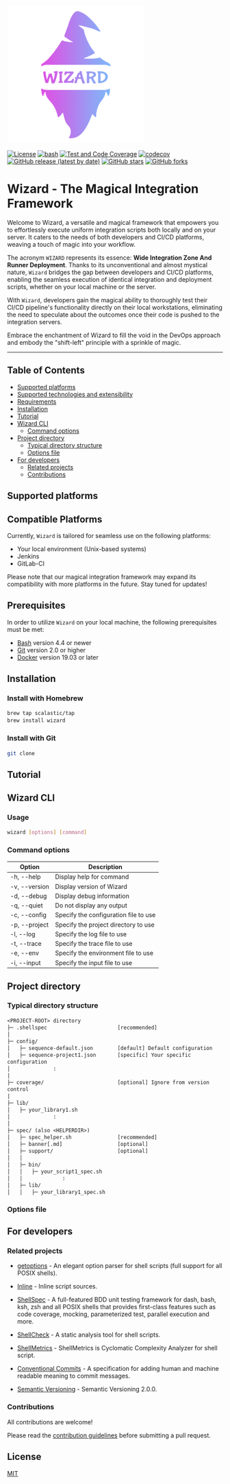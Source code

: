 
![Wizard](docs/images/wizard.png)

[![License](https://img.shields.io/github/license/scalastic/wizard.svg?style=flat-square)](https://github.com/scalastic/wizard/blob/master/LICENSE)
[![bash](https://img.shields.io/badge/bash-4.4%2B-brightgreen)](https://www.gnu.org/software/bash/)
[![Test and Code Coverage](https://github.com/scalastic/wizard/actions/workflows/workflow.yml/badge.svg?branch=main)](https://github.com/scalastic/wizard/actions/workflows/workflow.yml)
[![codecov](https://codecov.io/gh/scalastic/wizard/branch/main/graph/badge.svg?token=KO9TRVNQWE)](https://codecov.io/gh/scalastic/wizard)
[![GitHub release (latest by date)](https://img.shields.io/github/v/release/scalastic/wizard)](https://img.shields.io/github/v/release/scalastic/wizard)
[![GitHub stars](https://img.shields.io/github/stars/scalastic/wizard?style=social)](https://img.shields.io/github/stars/scalastic/wizard?style=social)
[![GitHub forks](https://img.shields.io/github/forks/scalastic/wizard?style=social)](https://img.shields.io/github/forks/scalastic/wizard?style=social)

# Wizard - The Magical Integration Framework

Welcome to Wizard, a versatile and magical framework that empowers you to effortlessly execute uniform integration scripts both locally and on your server. It caters to the needs of both developers and CI/CD platforms, weaving a touch of magic into your workflow.

The acronym `WIZARD` represents its essence: **Wide Integration Zone And Runner Deployment**. Thanks to its unconventional and almost mystical nature, `Wizard` bridges the gap between developers and CI/CD platforms, enabling the seamless execution of identical integration and deployment scripts, whether on your local machine or the server.

With `Wizard`, developers gain the magical ability to thoroughly test their CI/CD pipeline's functionality directly on their local workstations, eliminating the need to speculate about the outcomes once their code is pushed to the integration servers.

Embrace the enchantment of Wizard to fill the void in the DevOps approach and embody the "shift-left" principle with a sprinkle of magic.

----

## Table of Contents

- [Supported platforms](#supported-platforms)
- [Supported technologies and extensibility](#supported-technologies-and-extensibility)
- [Requirements](#requirements)
- [Installation](#installation)
- [Tutorial](#tutorial)
- [Wizard CLI](#wizard-cli)
  - [Command options](#command-options)
- [Project directory](#project-directory)
  - [Typical directory structure](#typical-directory-structure)
  - [Options file](#options-file)
- [For developers](#for-developers)
  - [Related projects](#related-projects)
  - [Contributions](#contributions)

## Supported platforms

## Compatible Platforms

Currently, `Wizard` is tailored for seamless use on the following platforms:

- Your local environment (Unix-based systems)
- Jenkins
- GitLab-CI

Please note that our magical integration framework may expand its compatibility with more platforms in the future. Stay tuned for updates!

## Prerequisites

In order to utilize `Wizard` on your local machine, the following prerequisites must be met:

- [Bash](https://www.gnu.org/software/bash/) version 4.4 or newer
- [Git](https://git-scm.com/) version 2.0 or higher
- [Docker](https://www.docker.com/) version 19.03 or later

## Installation

### Install with Homebrew

```bash
brew tap scalastic/tap
brew install wizard
```

### Install with Git

```bash
git clone
```

## Tutorial

## Wizard CLI

### Usage

```bash
wizard [options] [command]
```

### Command options

| Option | Description                           |
| --- |---------------------------------------|
| -h, --help | Display help for command              |
| -v, --version | Display version of Wizard             |
| -d, --debug | Display debug information             |
| -q, --quiet | Do not display any output             |
| -c, --config | Specify the configuration file to use |
| -p, --project | Specify the project directory to use  |
| -l, --log | Specify the log file to use           |
| -t, --trace | Specify the trace file to use         |
| -e, --env | Specify the environment file to use   |
| -i, --input | Specify the input file to use         |

## Project directory

### Typical directory structure

```text
<PROJECT-ROOT> directory
├─ .shellspec                       [recommended] 
│
├─ config/
│   ├─ sequence-default.json        [default] Default configuration
│   ├─ sequence-project1.json       [specific] Your specific configuration
│              :
|
├─ coverage/                        [optional] Ignore from version control
|
├─ lib/
│   ├─ your_library1.sh
│              :
│
├─ spec/ (also <HELPERDIR>)
│   ├─ spec_helper.sh               [recommended]
│   ├─ banner[.md]                  [optional]
│   ├─ support/                     [optional]
│   │
│   ├─ bin/
│   │   ├─ your_script1_spec.sh
│   │             :
│   ├─ lib/
│   │   ├─ your_library1_spec.sh
```

### Options file

## For developers

### Related projects

- [getoptions](https://github.com/ko1nksm/getoptions) - An elegant option parser for shell scripts (full support for all POSIX shells).

- [Inline](https://github.com/carlocorradini/inline) - Inline script sources.

- [ShellSpec](https://github.com/shellspec/shellspec) - A full-featured BDD unit testing framework for dash, bash, ksh, zsh and all POSIX shells that provides first-class features such as code coverage, mocking, parameterized test, parallel execution and more.

- [ShellCheck](https://github.com/koalaman/shellcheck) - A static analysis tool for shell scripts.

- [ShellMetrics](https://github.com/shellspec/shellmetrics) - ShellMetrics is Cyclomatic Complexity Analyzer for shell script.

- [Conventional Commits](https://www.conventionalcommits.org/en/v1.0.0/) - A specification for adding human and machine readable meaning to commit messages.

- [Semantic Versioning](https://semver.org/) - Semantic Versioning 2.0.0.

### Contributions

All contributions are welcome!

Please read the [contribution guidelines](CONTRIBUTING.md) before submitting a pull request.

## License

[MIT](LICENSE)
